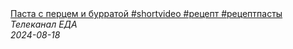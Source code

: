 <!--2024-08-18 09:23:12-->
<div class="yb">
  <a class="nodecor" href="/index.html?eda/pasta_s_percem_i_burratoj_shortvideo_recept_receptpasty">
    <img class="preview" data-videoid="ElIxpnBhHe0" src="https://i2.ytimg.com/vi/ElIxpnBhHe0/hqdefault.jpg" align="middle" alt="">
  </a>
  <div class="inlbl text">
    <a class="nodecor" href="/index.html?eda/pasta_s_percem_i_burratoj_shortvideo_recept_receptpasty">Паста с перцем и бурратой #shortvideo #рецепт #рецептпасты</a><br>
    <i class="smaller2">Телеканал ЕДА</i><br>
    <i class="smaller3">2024-08-18</i>
  </div>
</div>
